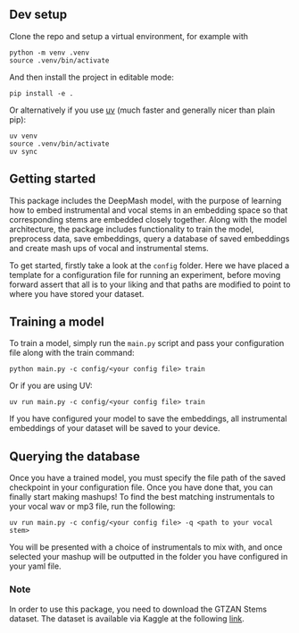 ## Dev setup
Clone the repo and setup a virtual environment, for example with
```
python -m venv .venv 
source .venv/bin/activate
```
And then install the project in editable mode:
```
pip install -e .
```
Or alternatively if you use [uv](https://docs.astral.sh/uv/) (much faster and generally nicer than
plain pip):
```
uv venv
source .venv/bin/activate
uv sync
```

## Getting started
This package includes the DeepMash model, with the purpose of learning how to embed instrumental and vocal stems in an embedding space so that corresponding stems are embedded closely together. Along with the model architecture, the package includes functionality to train the model, preprocess data, save embeddings, query a database of saved embeddings and create mash ups of vocal and instrumental stems. 

To get started, firstly take a look at the ``config`` folder. Here we have placed a template for a configuration file for running an experiment, before moving forward assert that all is to your liking and that paths are modified to point to where you have stored your dataset.

## Training a model
To train a model, simply run the ``main.py`` script and pass your configuration file along with the train command:
```
python main.py -c config/<your config file> train
```
Or if you are using UV:
```
uv run main.py -c config/<your config file> train
```
If you have configured your model to save the embeddings, all instrumental embeddings of your dataset will be saved to your device.

## Querying the database
Once you have a trained model, you must specify the file path of the saved checkpoint in your configuration file. Once you have done that, you can finally start making mashups! To find the best matching instrumentals to your vocal wav or mp3 file, run the following:
```
uv run main.py -c config/<your config file> -q <path to your vocal stem>
```
You will be presented with a choice of instrumentals to mix with, and once selected your mashup will be outputted in the folder you have configured in your yaml file. 

### Note

In order to use this package, you need to download the GTZAN Stems dataset. The dataset is available via Kaggle at the following [link](https://www.kaggle.com/datasets/mantasu/gtzan-stems).
